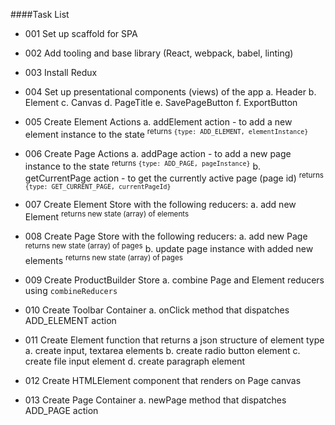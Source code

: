 ####Task List

- 001 Set up scaffold for SPA

- 002 Add tooling and base library (React, webpack, babel, linting)

- 003 Install Redux

- 004 Set up presentational components (views) of the app
    a. Header
    b. Element
    c. Canvas
    d. PageTitle
    e. SavePageButton
    f. ExportButton
    
- 005 Create Element Actions
    a. addElement action - to add a new element instance to the state
    <sup>returns `{type: ADD_ELEMENT, elementInstance}`</sup>
    
- 006 Create Page Actions
    a. addPage action - to add a new page instance to the state
    <sup>returns `{type: ADD_PAGE, pageInstance}`</sup>
    b. getCurrentPage action - to get the currently active page (page id)
    <sup>returns `{type: GET_CURRENT_PAGE, currentPageId}`</sup>
    
- 007 Create Element Store with the following reducers:
    a. add new Element
    <sup>returns new state (array) of elements</sup>

- 008 Create Page Store with the following reducers:
    a. add new Page
    <sup>returns new state (array) of pages</sup>
    b. update page instance with added new elements
    <sup>returns new state (array) of pages</sup>

- 009 Create ProductBuilder Store
    a. combine Page and Element reducers using `combineReducers`
    
- 010 Create Toolbar Container
    a. onClick method that dispatches ADD_ELEMENT action
    
- 011 Create Element function that returns a json structure of element type
    a. create input, textarea elements
    b. create radio button element
    c. create file input element
    d. create paragraph element

- 012 Create HTMLElement component that renders on Page canvas

- 013 Create Page Container
    a. newPage method that dispatches ADD_PAGE action

